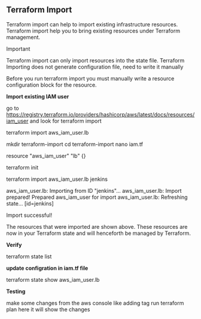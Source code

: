 
## Terraform Import ## 

Terraform import can help to import existing infrastructure resources. 
Terraform import help you to bring existing resources under Terraform management.

Important 

Terraform import can only import resources into the state file. 
Terraform Importing does not generate configuration file, need to write it manually


Before you run terraform import you must manually write a resource configuration block for the resource.


__Import existing IAM user__

go to https://registry.terraform.io/providers/hashicorp/aws/latest/docs/resources/iam_user
and look for terraform import 

terraform import aws_iam_user.lb <exiting username here>


mkdir terraform-import
cd terraform-import
nano iam.tf

resource "aws_iam_user" "lb" {}


terraform init

terraform import aws_iam_user.lb jenkins

aws_iam_user.lb: Importing from ID "jenkins"...
aws_iam_user.lb: Import prepared!
  Prepared aws_iam_user for import
aws_iam_user.lb: Refreshing state... [id=jenkins]

Import successful!

The resources that were imported are shown above. These resources are now in
your Terraform state and will henceforth be managed by Terraform.


__Verify__

terraform state list 

__update configration in iam.tf file__

terraform state show aws_iam_user.lb

__Testing__

make some changes from the aws console like adding tag 
run terraform plan 
here it will show the changes 

